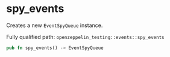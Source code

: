 # spy_events

Creates a new `EventSpyQueue` instance.

Fully qualified path: `openzeppelin_testing::events::spy_events`

```rust
pub fn spy_events() -> EventSpyQueue
```


